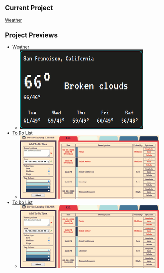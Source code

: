 ## Current Project
[Weather](https://github.com/TYLPHE/weather)

## Project Previews
 - [Weather](https://github.com/TYLPHE/weather)
   - ![](https://github.com/TYLPHE/TYLPHE/blob/main/readmeAssets/weather.gif)
 - [To Do List](https://github.com/TYLPHE/to-do-list)
   - ![](https://github.com/TYLPHE/TYLPHE/blob/main/readmeAssets/toDoList.gif)
 - [To Do List](https://github.com/TYLPHE/to-do-list)
   - ![](https://github.com/TYLPHE/TYLPHE/blob/main/readmeAssets/toDoList%20(border).gif)
